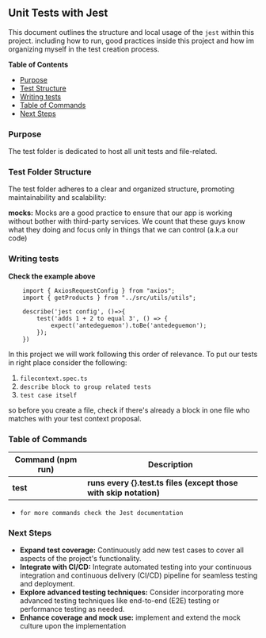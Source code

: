 ## Unit Tests with Jest

This document outlines the structure and local usage of the ``jest`` within this project. including how to run, good practices inside this project and how im organizing myself in the test creation process.

**Table of Contents**

* [Purpose](#purpose)
* [Test Structure](#test-folder-structure)
* [Writing tests](#writing-tests)
* [Table of Commands](#table-of-commands)
* [Next Steps](#next-steps)

### Purpose

The test folder is dedicated to host all unit tests and file-related.

### Test Folder Structure

The test folder adheres to a clear and organized structure, promoting maintainability and scalability:

**mocks:** Mocks are a good practice to ensure that our app is working without bother with third-party services. We count that these guys know what they doing and focus only in things that we can control (a.k.a our code)

### Writing tests

**Check the example above**

```
    import { AxiosRequestConfig } from "axios";
    import { getProducts } from "../src/utils/utils";

    describe('jest config', ()=>{
        test('adds 1 + 2 to equal 3', () => {
            expect('antedeguemon').toBe('antedeguemon');
        });
    })

```

In this project we will work following this order of relevance. To put our tests in right place consider the following: 

1. ```filecontext.spec.ts```
2. ```describe block to group related tests```
3. ```test case itself```

so before you create a file, check if there's already a block in one file who matches with your test context proposal.

### Table of Commands

| Command (npm run) | Description |
|---|---|
| **test** | **runs every {}.test.ts files (except those with skip notation)** |


- `for more commands check the Jest documentation`

### Next Steps

* **Expand test coverage:** Continuously add new test cases to cover all aspects of the project's functionality.
* **Integrate with CI/CD:** Integrate automated testing into your continuous integration and continuous delivery (CI/CD) pipeline for seamless testing and deployment.
* **Explore advanced testing techniques:** Consider incorporating more advanced testing techniques like end-to-end (E2E) testing or performance testing as needed.
* **Enhance coverage and mock use:** implement and extend the mock culture upon the implementation

